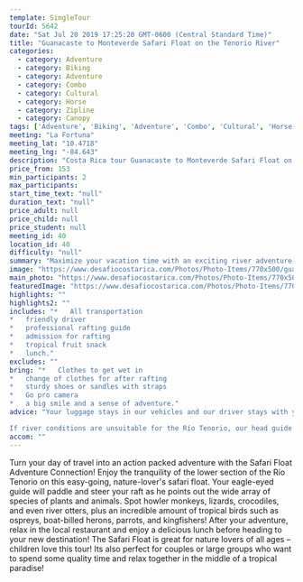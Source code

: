 ```yaml
---
template: SingleTour
tourId: 5642
date: "Sat Jul 20 2019 17:25:20 GMT-0600 (Central Standard Time)"
title: "Guanacaste to Monteverde Safari Float on the Tenorio River"
categories: 
  - category: Adventure
  - category: Biking
  - category: Adventure
  - category: Combo
  - category: Cultural
  - category: Horse
  - category: Zipline
  - category: Canopy
tags: ['Adventure', 'Biking', 'Adventure', 'Combo', 'Cultural', 'Horse', 'Zipline', 'Canopy']
meeting: "La Fortuna"
meeting_lat: "10.4718"
meeting_lng: "-84.643"
description: "Costa Rica tour Guanacaste to Monteverde Safari Float on the Tenorio River, id 5642"
price_from: 153
min_participants: 2
max_participants: 
start_time_text: "null"
duration_text: "null"
price_adult: null
price_child: null
price_student: null
meeting_id: 40
location_id: 40
difficulty: "null"
summary: "Maximize your vacation time with an exciting river adventure on the way to your new vacation destination! The Río Tenorio Safari Float is great for nature lovers of all ages – children love this tour! As you float down the river, your naturalist guide will paddle and steer your raft, while pointing out all of the exotic wildlife- birds, insects, vegetation and even monkeys and crocodiles!"
image: "https://www.desafiocostarica.com/Photos/Photo-Items/770x500/guanacaste-to-la-fortuna-safari-float-on-the-tenorio-river-1421704690.jpg"
main_photo: "https://www.desafiocostarica.com/Photos/Photo-Items/770x500/guanacaste-to-la-fortuna-safari-float-on-the-tenorio-river-1421704690.jpg"
featuredImage: "https://www.desafiocostarica.com/Photos/Photo-Items/770x500/guanacaste-to-la-fortuna-safari-float-on-the-tenorio-river-1421704690.jpg"
highlights: ""
highlights2: ""
includes: "*   All transportation
*   friendly driver
*   professional rafting guide
*   admission for rafting
*   tropical fruit snack
*   lunch."
excludes: ""
bring: "*   Clothes to get wet in
*   change of clothes for after rafting
*   sturdy shoes or sandles with straps
*   Go pro camera
*   a big smile and a sense of adventure."
advice: "Your luggage stays in our vehicles and our driver stays with your items while you are doing your tour. We have private entrances and exits for our rafting tour locations. Extra transport charge for drop-off outside of our regular hotel zone.

If river conditions are unsuitable for the Río Tenorio, our head guide might make the call to change to a back-up river of a similar level and/or offer another tour – you're always guaranteed a fun, but safe day! You get a full refund if no tour is run."
accom: ""
---
```

Turn your day of travel into an action packed adventure with the Safari Float Adventure Connection! Enjoy the tranquility of the lower section of the Río Tenorio on this easy-going, nature-lover's safari float. Your eagle-eyed guide will paddle and steer your raft as he points out the wide array of species of plants and animals. Spot howler monkeys, lizards, crocodiles, and even river otters, plus an incredible amount of tropical birds such as ospreys, boat-billed herons, parrots, and kingfishers! After your adventure, relax in the local restaurant and enjoy a delicious lunch before heading to your new destination! The Safari Float is great for nature lovers of all ages – children love this tour! Its also perfect for couples or large groups who want to spend some quality time and relax together in the middle of a tropical paradise!
